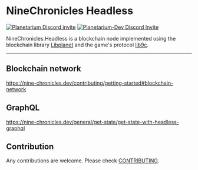 # NineChronicles Headless

[![Planetarium Discord invite](https://img.shields.io/discord/539405872346955788?color=6278DA&label=Planetarium&logo=discord&logoColor=white)](https://discord.gg/JyujU8E4SD)
[![Planetarium-Dev Discord Invite](https://img.shields.io/discord/928926944937013338?color=6278DA&label=Planetarium-dev&logo=discord&logoColor=white)](https://discord.gg/RYJDyFRYY7)

NineChronicles.Headless is a blockchain node implemented using the blockchain library [Libplanet] and the game's protocol [lib9c].

---

## Blockchain network

https://nine-chronicles.dev/contributing/getting-started#blockchain-network

## GraphQL

https://nine-chronicles.dev/general/get-state/get-state-with-headless-graphql 

## Contribution

Any contributions are welcome. Please check [CONTRIBUTING](CONTRIBUTING.md).

[Libplanet]: https://github.com/planetarium/libplanet
[lib9c]: https://github.com/planetarium/lib9c
